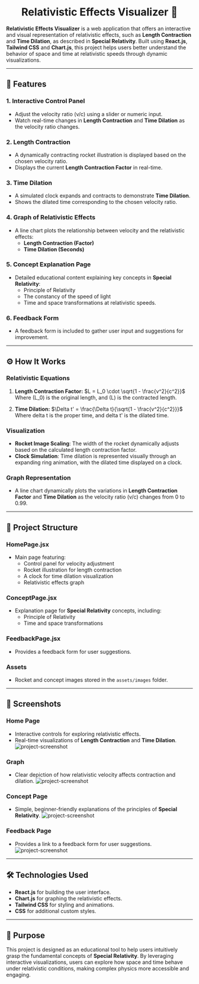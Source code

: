 <h1 align="center" id="title">Relativistic Effects Visualizer 🚀</h1>

**Relativistic Effects Visualizer** is a web application that offers an interactive and visual representation of relativistic effects, such as **Length Contraction** and **Time Dilation**, as described in **Special Relativity**. Built using **React.js**, **Tailwind CSS** and **Chart.js**, this project helps users better understand the behavior of space and time at relativistic speeds through dynamic visualizations.

---

## 🌟 Features

### 1. **Interactive Control Panel**
- Adjust the velocity ratio \(v/c\) using a slider or numeric input.
- Watch real-time changes in **Length Contraction** and **Time Dilation** as the velocity ratio changes.

### 2. **Length Contraction**
- A dynamically contracting rocket illustration is displayed based on the chosen velocity ratio.
- Displays the current **Length Contraction Factor** in real-time.

### 3. **Time Dilation**
- A simulated clock expands and contracts to demonstrate **Time Dilation**.
- Shows the dilated time corresponding to the chosen velocity ratio.

### 4. **Graph of Relativistic Effects**
- A line chart plots the relationship between velocity and the relativistic effects:
  - **Length Contraction (Factor)**
  - **Time Dilation (Seconds)**

### 5. **Concept Explanation Page**
- Detailed educational content explaining key concepts in **Special Relativity**:
  - Principle of Relativity
  - The constancy of the speed of light
  - Time and space transformations at relativistic speeds.

### 6. **Feedback Form**
- A feedback form is included to gather user input and suggestions for improvement.

---

## ⚙️ How It Works

### **Relativistic Equations**

1. **Length Contraction Factor:**
   $L = L_0 \cdot \sqrt{1 - \frac{v^2}{c^2}}$
   Where \(L_0\) is the original length, and \(L\) is the contracted length.

2. **Time Dilation:**
   $\Delta t' = \frac{\Delta t}{\sqrt{1 - \frac{v^2}{c^2}}}$
   Where delta t is the proper time, and delta t' is the dilated time.

### **Visualization**
- **Rocket Image Scaling**: The width of the rocket dynamically adjusts based on the calculated length contraction factor.
- **Clock Simulation**: Time dilation is represented visually through an expanding ring animation, with the dilated time displayed on a clock.

### **Graph Representation**
- A line chart dynamically plots the variations in **Length Contraction Factor** and **Time Dilation** as the velocity ratio \(v/c\) changes from 0 to 0.99.

---

## 📂 Project Structure

### **HomePage.jsx**
- Main page featuring:
  - Control panel for velocity adjustment
  - Rocket illustration for length contraction
  - A clock for time dilation visualization
  - Relativistic effects graph

### **ConceptPage.jsx**
- Explanation page for **Special Relativity** concepts, including:
  - Principle of Relativity
  - Time and space transformations

### **FeedbackPage.jsx**
- Provides a feedback form for user suggestions.

### **Assets**
- Rocket and concept images stored in the `assets/images` folder.

---

## 📸 Screenshots

### **Home Page**
- Interactive controls for exploring relativistic effects.
- Real-time visualizations of **Length Contraction** and **Time Dilation**.
![project-screenshot](https://i.imgur.com/TULZkdl.png)

### **Graph**
- Clear depiction of how relativistic velocity affects contraction and dilation.
![project-screenshot](https://i.imgur.com/QebfzhE.png)

### **Concept Page**
- Simple, beginner-friendly explanations of the principles of **Special Relativity**.
![project-screenshot](https://i.imgur.com/0K9Tjje.png)

### **Feedback Page**
- Provides a link to a feedback form for user suggestions.
![project-screenshot](https://i.imgur.com/hzbtmv0.png)

---

## 🛠️ Technologies Used
- **React.js** for building the user interface.
- **Chart.js** for graphing the relativistic effects.
- **Tailwind CSS** for styling and animations.
- **CSS** for additional custom styles.

---

## 🎯 Purpose
This project is designed as an educational tool to help users intuitively grasp the fundamental concepts of **Special Relativity**. By leveraging interactive visualizations, users can explore how space and time behave under relativistic conditions, making complex physics more accessible and engaging.